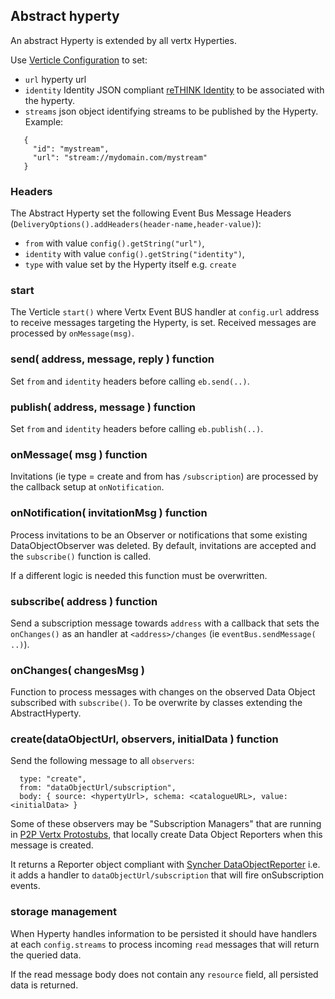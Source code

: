## Abstract hyperty

An abstract Hyperty is extended by all vertx Hyperties.

Use [Verticle Configuration](http://vertx.io/docs/vertx-core/java/#_passing_configuration_to_a_verticle) to set:

* `url` hyperty url
* `identity` Identity JSON compliant [reTHINK Identity](https://rethink-project.github.io/specs/datamodel/core/user-identity/readme/) to be associated with the hyperty.
* `streams` json object identifying streams to be published by the Hyperty. Example:

```
   {
     "id": "mystream",
     "url": "stream://mydomain.com/mystream"
   }
```
### Headers

The Abstract Hyperty set the following Event Bus Message Headers (`DeliveryOptions().addHeaders(header-name,header-value)`):

* `from` with value `config().getString("url")`,
* `identity` with value `config().getString("identity")`,
* `type` with value set by the Hyperty itself e.g. `create`

### start

The Verticle `start()` where Vertx Event BUS handler at `config.url` address to receive messages targeting the Hyperty, is set. Received messages are processed by `onMessage(msg)`.

### send( address, message, reply ) function

Set `from` and `identity` headers before calling `eb.send(..)`.

### publish( address, message ) function

Set `from` and `identity` headers before calling `eb.publish(..)`.

### onMessage( msg ) function

Invitations (ie type = create and from has `/subscription`) are processed by the callback setup at `onNotification`.

### onNotification( invitationMsg ) function

Process invitations to be an Observer or notifications that some existing DataObjectObserver was deleted. By default, invitations are accepted and the `subscribe()` function is called.

If a different logic is needed this function must be overwritten.

### subscribe( address ) function

Send a subscription message towards `address` with a callback that sets the `onChanges()` as an handler at `<address>/changes` (ie `eventBus.sendMessage( ..)`).

### onChanges( changesMsg )

Function to process messages with changes on the observed Data Object subscribed with `subscribe()`. To be overwrite by classes extending the AbstractHyperty.

### create(dataObjectUrl, observers, initialData ) function

Send the following message to all `observers`:

```
  type: "create",
  from: "dataObjectUrl/subscription",
  body: { source: <hypertyUrl>, schema: <catalogueURL>, value: <initialData> }
```

Some of these observers may be "Subscription Managers" that are running in [P2P Vertx Protostubs](https://github.com/reTHINK-project/dev-protostubs/blob/develop/docs/p2p-vertx/readme.md#subscription_manager), that locally create Data Object Reporters when this message is created.

It returns a Reporter object compliant with [Syncher DataObjectReporter](https://github.com/reTHINK-project/specs/blob/master/service-framework/syncher.md) i.e. it adds a handler to `dataObjectUrl/subscription` that will fire onSubscription events.

### storage management

When Hyperty handles information to be persisted it should have handlers at each `config.streams` to process incoming `read` messages that will return the queried data.

If the read message body does not contain any `resource` field, all persisted data is returned.
